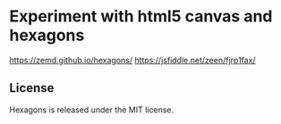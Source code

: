 # Experiment with html5 canvas and hexagons

https://zemd.github.io/hexagons/
https://jsfiddle.net/zeen/fjrp1fax/

## License

Hexagons is released under the MIT license.